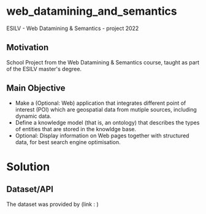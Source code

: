 # web_datamining_and_semantics

ESILV - Web Datamining & Semantics - project 2022

## Motivation
School Project from the Web Datamining & Semantics course, taught as part of the ESILV master's degree.

## Main Objective

- Make a (Optional: Web) application that integrates different point of interest (POI) which are geospatial data from mutiple sources, including dynamic data.
- Define a knowledge model (that is, an ontology) that describes the types of entities that are stored in the knowldge base.
- Optional: Display information on Web pages together with structured data, for best search engine optimisation.

# Solution

## Dataset/API
The dataset was provided by
(link : )
